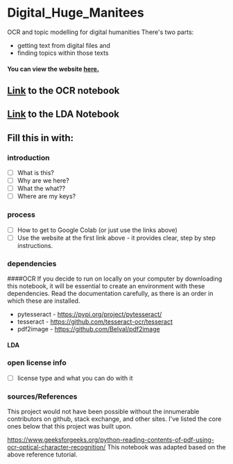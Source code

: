 # Digital_Huge_Manitees
OCR and topic modelling for digital humanities
There's two parts: 
- getting text from digital files and 
- finding topics within those texts

#### You can view the website [here.](https://digitalhugmanitees.github.io/DH_Topic_Workshop/)

## [Link](https://colab.research.google.com/github/DigitalHugManitees/DH_Topic_Workshop/blob/main/OCR_text_analysis_on_Colab_v69.ipynb) to the OCR notebook
## [Link](https://colab.research.google.com/github/DigitalHugManitees/DH_Topic_Workshop/blob/main/LDA_with_ngrams_on_Colab_v26.ipynb) to the LDA Notebook

## Fill this in with:
### introduction
- [ ] What is this?
- [ ] Why are we here?
- [ ] What the what??
- [ ] Where are my keys?
### process
- [ ] How to get to Google Colab (or just use the links above)
- [ ] Use the website at the first link above - it provides clear, step by step instructions.

### dependencies
####OCR
If you decide to run on locally on your computer by downloading this notebook, it will be essential to create an environment with these dependencies. Read the documentation carefully, as there is an order in which these are installed. 
- pytesseract - https://pypi.org/project/pytesseract/
- tesseract - https://github.com/tesseract-ocr/tesseract
- pdf2image - https://github.com/Belval/pdf2image
#### LDA


### open license info
- [ ] license type and what you can do with it

### sources/References
This project would not have been possible without the innumerable contributors on github, stack exchange, and other sites. I've listed the core ones below that this project was built upon. 

https://www.geeksforgeeks.org/python-reading-contents-of-pdf-using-ocr-optical-character-recognition/
This notebook was adapted based on the above reference tutorial.
